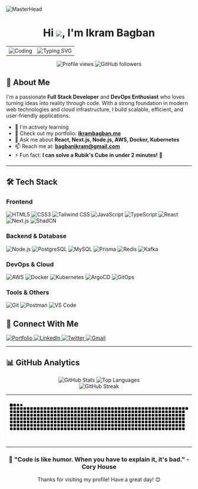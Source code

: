 ![MasterHead](https://drive.google.com/uc?export=view&id=1K3or-EBlW8bVpYtEkrRhzF-NXzBU9Siq)

<h1 align="center">Hi <img src="https://raw.githubusercontent.com/MartinHeinz/MartinHeinz/master/wave.gif" width="30px">, I'm Ikram Bagban</h1>

<div align="center">
  <table>
    <tr>
      <td>
        <img align="center" alt="Coding" width="400" src="https://cdn.dribbble.com/users/1162077/screenshots/3848914/programmer.gif">
      </td>
      <td>
        <img src="https://readme-typing-svg.herokuapp.com?font=Fira+Code&size=24&duration=3000&pause=1000&color=36BCF7&center=false&vCenter=true&width=400&lines=Full+Stack+Developer;DevOps+Enthusiast;Always+Learning" alt="Typing SVG" />
      </td>
    </tr>
  </table>
</div>

<p align="center">
  <img src="https://komarev.com/ghpvc/?username=ikrambagban&label=Profile%20views&color=0e75b6&style=for-the-badge" alt="Profile views" />
  <img src="https://img.shields.io/github/followers/ikrambagban?label=Followers&style=for-the-badge&color=blue" alt="GitHub followers" />
</p>

## 🚀 About Me

I'm a passionate **Full Stack Developer** and **DevOps Enthusiast** who loves turning ideas into reality through code. With a strong foundation in modern web technologies and cloud infrastructure, I build scalable, efficient, and user-friendly applications.

- 🌱 I'm actively learning
- 💼 Check out my portfolio: **[ikrambagban.me](https://ikrambagban.me)**
- 💬 Ask me about **React, Next.js, Node.js, AWS, Docker, Kubernetes**
- 📫 Reach me at: **bagbanikram@gmail.com**
- ⚡ Fun fact: **I can solve a Rubik's Cube in under 2 minutes!** 🧩

---

## 🛠️ Tech Stack

### Frontend
<p align="left">
  <img src="https://img.shields.io/badge/HTML5-E34F26?style=for-the-badge&logo=html5&logoColor=white" alt="HTML5" />
  <img src="https://img.shields.io/badge/CSS3-1572B6?style=for-the-badge&logo=css3&logoColor=white" alt="CSS3" />
  <img src="https://img.shields.io/badge/Tailwind_CSS-38B2AC?style=for-the-badge&logo=tailwind-css&logoColor=white" alt="Tailwind CSS" />
  <img src="https://img.shields.io/badge/JavaScript-F7DF1E?style=for-the-badge&logo=javascript&logoColor=black" alt="JavaScript" />
  <img src="https://img.shields.io/badge/TypeScript-007ACC?style=for-the-badge&logo=typescript&logoColor=white" alt="TypeScript" />
  <img src="https://img.shields.io/badge/React-20232A?style=for-the-badge&logo=react&logoColor=61DAFB" alt="React" />
  <img src="https://img.shields.io/badge/Next.js-000000?style=for-the-badge&logo=nextdotjs&logoColor=white" alt="Next.js" />
  <img src="https://img.shields.io/badge/shadcn%2Fui-000000?style=for-the-badge&logo=shadcnui&logoColor=white" alt="ShadCN" />
</p>

### Backend & Database
<p align="left">
  <img src="https://img.shields.io/badge/Node.js-43853D?style=for-the-badge&logo=node.js&logoColor=white" alt="Node.js" />
  <img src="https://img.shields.io/badge/PostgreSQL-316192?style=for-the-badge&logo=postgresql&logoColor=white" alt="PostgreSQL" />
  <img src="https://img.shields.io/badge/MySQL-005C84?style=for-the-badge&logo=mysql&logoColor=white" alt="MySQL" />
  <img src="https://img.shields.io/badge/Prisma-3982CE?style=for-the-badge&logo=Prisma&logoColor=white" alt="Prisma" />
  <img src="https://img.shields.io/badge/redis-CC0000.svg?&style=for-the-badge&logo=redis&logoColor=white" alt="Redis" />
  <img src="https://img.shields.io/badge/Apache%20Kafka-000?style=for-the-badge&logo=apachekafka" alt="Kafka" />
</p>

### DevOps & Cloud
<p align="left">
  <img src="https://img.shields.io/badge/Amazon_AWS-FF9900?style=for-the-badge&logo=amazonaws&logoColor=white" alt="AWS" />
  <img src="https://img.shields.io/badge/Docker-2CA5E0?style=for-the-badge&logo=docker&logoColor=white" alt="Docker" />
  <img src="https://img.shields.io/badge/kubernetes-326ce5.svg?&style=for-the-badge&logo=kubernetes&logoColor=white" alt="Kubernetes" />
  <img src="https://img.shields.io/badge/Argo%20CD-1e0b3e?style=for-the-badge&logo=argo&logoColor=#d16044" alt="ArgoCD" />
  <img src="https://img.shields.io/badge/GitOps-326CE5?style=for-the-badge&logo=git&logoColor=white" alt="GitOps" />
</p>

### Tools & Others
<p align="left">
  <img src="https://img.shields.io/badge/GIT-E44C30?style=for-the-badge&logo=git&logoColor=white" alt="Git" />
  <img src="https://img.shields.io/badge/Postman-FF6C37?style=for-the-badge&logo=postman&logoColor=white" alt="Postman" />
  <img src="https://img.shields.io/badge/VSCode-0078D4?style=for-the-badge&logo=visual%20studio%20code&logoColor=white" alt="VS Code" />
</p>

## 🤝 Connect With Me

<div>
  <a href="https://ikrambagban.me" target="_blank">
    <img src="https://img.shields.io/badge/Portfolio-FF5722?style=for-the-badge&logo=todoist&logoColor=white" alt="Portfolio" />
  </a>
  <a href="https://www.linkedin.com/in/ikram-bagban-254a57243/" target="_blank">
    <img src="https://img.shields.io/badge/LinkedIn-0077B5?style=for-the-badge&logo=linkedin&logoColor=white" alt="LinkedIn" />
  </a>
  <a href="https://x.com/Ikram_Bagban?t=KsWNfHJwZGGir6WaeoKPeg&s=09" target="_blank">
    <img src="https://img.shields.io/badge/Twitter-1DA1F2?style=for-the-badge&logo=twitter&logoColor=white" alt="Twitter" />
  </a>
  <a href="mailto:bagbanikram@gmail.com">
    <img src="https://img.shields.io/badge/Gmail-D14836?style=for-the-badge&logo=gmail&logoColor=white" alt="Gmail" />
  </a>
</div>

---

## 📊 GitHub Analytics

<div align="center">
  <img height="180em" src="https://github-readme-stats.vercel.app/api?username=ikrambagban&show_icons=true&theme=tokyonight&include_all_commits=true&count_private=true&hide_border=true" alt="GitHub Stats" />
  <img height="180em" src="https://github-readme-stats.vercel.app/api/top-langs/?username=ikrambagban&layout=compact&theme=tokyonight&hide_border=true" alt="Top Languages" />
</div>

<div align="center">
  <img src="https://github-readme-streak-stats.herokuapp.com/?user=ikrambagban&theme=tokyonight&hide_border=true" alt="GitHub Streak" />
</div>

<!--
---

## 📈 Activity Graph

<div align="center">
  <img src="https://github-readme-activity-graph.vercel.app/graph?username=ikrambagban&theme=tokyo-night&hide_border=true" alt="Activity Graph" />
</div>


---

## 🌟 Featured Projects

<div align="center">
  <a href="https://github.com/ikrambagban/repo1">
    <img src="https://github-readme-stats.vercel.app/api/pin/?username=ikrambagban&repo=repo1&theme=tokyonight&hide_border=true" alt="Repo 1" />
  </a>
  <a href="https://github.com/ikrambagban/repo2">
    <img src="https://github-readme-stats.vercel.app/api/pin/?username=ikrambagban&repo=repo2&theme=tokyonight&hide_border=true" alt="Repo 2" />
  </a>
</div>
-->
---

<div align="center">
  <img src="https://raw.githubusercontent.com/ikrambagban/ikrambagban/output/github-contribution-grid-snake-dark.svg" alt="Snake animation" />
</div>

---

<div align="center">
  <h3>💫 "Code is like humor. When you have to explain it, it's bad." - Cory House</h3>
  <p>Thanks for visiting my profile! Have a great day! 😊</p>
</div>
